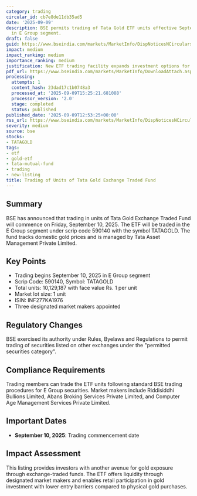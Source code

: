 ```yaml
---
category: trading
circular_id: cb7e8de11db35ad5
date: '2025-09-09'
description: BSE permits trading of Tata Gold ETF units effective September 10, 2025
  in E Group segment.
draft: false
guid: https://www.bseindia.com/markets/MarketInfo/DispNoticesNCirculars.aspx?Noticeid={3F206C8D-973A-4AAD-813D-C952AC5B3AAD}&noticeno=20250909-59&dt=09/09/2025&icount=59&totcount=67&flag=0
impact: medium
impact_ranking: medium
importance_ranking: medium
justification: New ETF trading facility expands investment options for gold exposure
pdf_url: https://www.bseindia.com/markets/MarketInfo/DownloadAttach.aspx?id=20250909-59&attachedId=
processing:
  attempts: 1
  content_hash: 23dad17c1b0748a3
  processed_at: '2025-09-09T15:25:21.681088'
  processor_version: '2.0'
  stage: completed
  status: published
published_date: '2025-09-09T12:53:25+00:00'
rss_url: https://www.bseindia.com/markets/MarketInfo/DispNoticesNCirculars.aspx?Noticeid={3F206C8D-973A-4AAD-813D-C952AC5B3AAD}&noticeno=20250909-59&dt=09/09/2025&icount=59&totcount=67&flag=0
severity: medium
source: bse
stocks:
- TATAGOLD
tags:
- etf
- gold-etf
- tata-mutual-fund
- trading
- new-listing
title: Trading of Units of Tata Gold Exchange Traded Fund
---
```


## Summary

BSE has announced that trading in units of Tata Gold Exchange Traded Fund will commence on Friday, September 10, 2025. The ETF will be traded in the E Group segment under scrip code 590140 with the symbol TATAGOLD. The fund tracks domestic gold prices and is managed by Tata Asset Management Private Limited.

## Key Points

- Trading begins September 10, 2025 in E Group segment
- Scrip Code: 590140, Symbol: TATAGOLD
- Total units: 10,129,187 with face value Rs. 1 per unit
- Market lot size: 1 unit
- ISIN: INF277KA1976
- Three designated market makers appointed

## Regulatory Changes

BSE exercised its authority under Rules, Byelaws and Regulations to permit trading of securities listed on other exchanges under the "permitted securities category".

## Compliance Requirements

Trading members can trade the ETF units following standard BSE trading procedures for E Group securities. Market makers include Riddisiddhi Bullions Limited, Abans Broking Services Private Limited, and Computer Age Management Services Private Limited.

## Important Dates

- **September 10, 2025**: Trading commencement date

## Impact Assessment

This listing provides investors with another avenue for gold exposure through exchange-traded funds. The ETF offers liquidity through designated market makers and enables retail participation in gold investment with lower entry barriers compared to physical gold purchases.